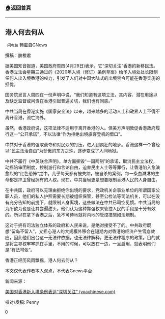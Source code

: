 ###  [:house:返回首頁](https://github.com/ourhimalayas/txt)
---

## 港人何去何从
` 闪电侠` [轉載自GNews](https://gnews.org/zh-hans/1152238/)

撰稿：脐橙君

据美国知音报道，美国政府周四(4月29日)表示，它“深切关注”香港的新移民法。香港立法会星期三通过的《2020年入境（修订）条例草案》给予入境处处长限制任何人出入境香港的权力，引发了人们对中国大陆式的出境禁令可能在香港实施的担忧。

国务院发言人周四在一份声明中说，“我们知道有这项立法，其内容、潜在用途以及缺乏监督或问责在香港引起普遍关切，我们也有同感。”

中共当局在香港实施《国家安全法》以来，越来越多的活动人士和政界人士不得不离开香港，流亡海外。

虽然，香港政府说，这项法律不适用于离开香港的人。但美方声明敦促香港政府履行这一“公开承诺”，不以法律“作为拒绝出境旅客登机的借口”。

中共对于香港的强取豪夺和对民众的打压，进入到疯狂的地步。香港这样一个曾经以“民主法治自由”为骄傲的东方之珠，逐步变成了人间地狱。

中共不履行《中英联合声明》，单方面撕毁“一国两制”的承诺，取消民主立法权，动摇陪审团制度，控制游行和言论自由，迫害民主人士等等罪行，让香港陷入愈演愈烈的“红色恐怖”之中。几乎每天都有被失踪，被自杀的案例，每一条血淋淋的生命都是捍卫曾经拥有的人权。现在，中共当局更是想要限制香港人民的人身自由。

在中共国，政府可以无理由拒绝你出境的要求，党政机关企事业单位的所谓国家公职人员，他们的私人护照需要长期被组织保管，甚至公检法等司法机关，可以在没有充分告知的前提下，就限制人身离境，这些做法在中共已司空见惯。中共当局的为所欲为也是让其尝遍甜头，他们认为这种靠强权来管控人民的手段是十分有效的。所以在拿下香港之后，急不可待地就将内地的管控措施如法炮制。

这对于拥有司法独立体系的政府和人民来说，是绝对接受不了的。中共政府既想“留岛不留人”，又担心港人的大规模外移会在短期内对香港的经济产生雪崩效应，因此他们出台这一无法律依据，也无法律解释，更无法律程序的政策，目的就是将主导权牢牢抓在手里，不用的时候，可以放在一边，一旦启用，就表明他们是“有法可依”。

香港正经历风雨飘摇，港人何去何从？

本文仅代表作者本人观点，不代表Gnews平台

新闻来源：

[美国对香港新入境条例表达“深切关注” (voachinese.com)](https://www.voachinese.com/a/US-Hong-kong-immigration-20210429/5871832.html)

校对/发稿: Penny

0
